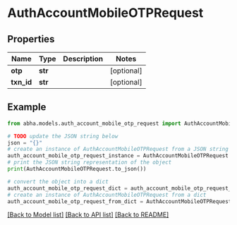# AuthAccountMobileOTPRequest


## Properties

Name | Type | Description | Notes
------------ | ------------- | ------------- | -------------
**otp** | **str** |  | [optional] 
**txn_id** | **str** |  | [optional] 

## Example

```python
from abha.models.auth_account_mobile_otp_request import AuthAccountMobileOTPRequest

# TODO update the JSON string below
json = "{}"
# create an instance of AuthAccountMobileOTPRequest from a JSON string
auth_account_mobile_otp_request_instance = AuthAccountMobileOTPRequest.from_json(json)
# print the JSON string representation of the object
print(AuthAccountMobileOTPRequest.to_json())

# convert the object into a dict
auth_account_mobile_otp_request_dict = auth_account_mobile_otp_request_instance.to_dict()
# create an instance of AuthAccountMobileOTPRequest from a dict
auth_account_mobile_otp_request_from_dict = AuthAccountMobileOTPRequest.from_dict(auth_account_mobile_otp_request_dict)
```
[[Back to Model list]](../README.md#documentation-for-models) [[Back to API list]](../README.md#documentation-for-api-endpoints) [[Back to README]](../README.md)


